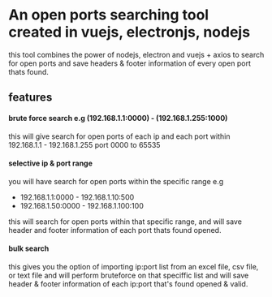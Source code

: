 # An open ports searching tool created in vuejs, electronjs, nodejs

this tool combines the power of nodejs, electron and vuejs + axios to search for open ports and save headers & footer information of every open port thats found.

## features
#### brute force search e.g (192.168.1.1:0000) - (192.168.1.255:1000)
  this will give search for open ports of each ip and each port within 192.168.1.1 - 192.168.1.255 port 0000 to 65535
#### selective ip & port range
  you will have search for open ports within the specific range e.g
  * 192.168.1.1:0000 - 192.168.1.10:500
  * 192.168.1.50:0000 - 192.168.1.100:100
  
  this will search for open ports within that specific range, and will save header and footer information of each port thats found opened.
  
 #### bulk search
  this gives you the option of importing ip:port list from an excel file, csv file, or text file
  and will perform bruteforce on that speciffic list and will save header & footer information of each ip:port that's found opened & valid.
